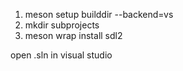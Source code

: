 1. meson setup builddir --backend=vs
2. mkdir subprojects
3. meson wrap install sdl2

open .sln in visual studio
